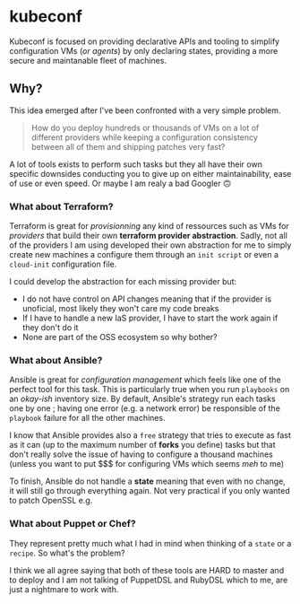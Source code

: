 # kubeconf

Kubeconf is focused on providing declarative APIs and tooling to simplify configuration VMs (_or agents_) by only declaring states, providing a more secure and maintanable fleet of machines.

## Why?

This idea emerged after I've been confronted with a very simple problem. 

> How do you deploy hundreds or thousands of VMs on a lot of different providers while keeping a configuration consistency between all of them and shipping
> patches very fast?

A lot of tools exists to perform such tasks but they all have their own specific downsides conducting you to give up on either maintainability, ease of use or even speed. Or maybe I am realy a bad Googler 🙃

### What about Terraform?

Terraform is great for _provisionning_ any kind of ressources such as VMs for _providers_ that build their own **terraform provider abstraction**. Sadly, not all of the providers I am using developed their own abstraction for me to simply create new machines a configure them through an `init script` or even a `cloud-init` configuration file.

I could develop the abstraction for each missing provider but:
  - I do not have control on API changes meaning that if the provider is unoficial, most likely they won't care my code breaks
  - If I have to handle a new IaS provider, I have to start the work again if they don't do it
  - None are part of the OSS ecosystem so why bother?

### What about Ansible?

Ansible is great for _configuration management_ which feels like one of the perfect tool for this task. This is particularly true when you run `playbooks` on an _okay-ish_ inventory size. By default, Ansible's strategy run each tasks one by one ; having one error (e.g. a network error) be responsible of the `playbook` failure for all the other machines.

I know that Ansible provides also a `free` strategy that tries to execute as fast as it can (up to the maximum number of **forks** you define) tasks but that don't really solve the issue of having to configure a thousand machines (unless you want to put $$$ for configuring VMs which seems _meh_ to me)

To finish, Ansible do not handle a **state** meaning that even with no change, it will still go through everything again. Not very practical if you only wanted to patch OpenSSL e.g.

### What about Puppet or Chef?

They represent pretty much what I had in mind when thinking of a `state` or a `recipe`. So what's the problem?

I think we all agree saying that both of these tools are HARD to master and to deploy and I am not talking of PuppetDSL and RubyDSL which to me, are just a nightmare to work with.
